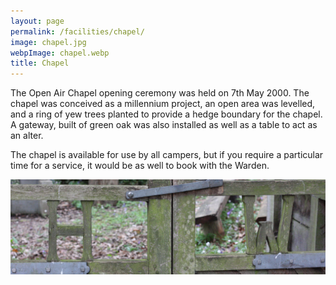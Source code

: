 ```yaml
---
layout: page
permalink: /facilities/chapel/
image: chapel.jpg
webpImage: chapel.webp
title: Chapel
---
```


The Open Air Chapel opening ceremony was held on 7th May 2000. The chapel was conceived as a millennium project, an open area was levelled, and a ring of yew trees planted to provide a hedge boundary for the chapel. A gateway, built of green oak was also installed as well as a table to act as an alter.

The chapel is available for use by all campers, but if you require a particular time for a service, it would be as well to book with the Warden.

<picture class="secondaryImage">
    <source type="image/webp" srcset="/images/chapeldoors.webp" alt="The Chapel Doors">
    <source type="image/jpeg" srcset="/images/chapeldoors.jpg" alt="The Chapel Doors">
    <img src="/images/chapeldoors.jpg" alt="The Chapel Doors">
</picture>

